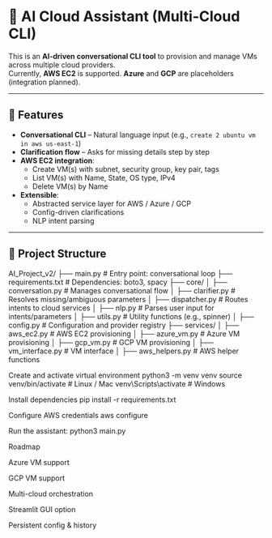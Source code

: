 # 🤖 AI Cloud Assistant (Multi-Cloud CLI)

This is an **AI-driven conversational CLI tool** to provision and manage VMs across multiple cloud providers.  
Currently, **AWS EC2** is supported. **Azure** and **GCP** are placeholders (integration planned).

---

## 🚀 Features
- **Conversational CLI** – Natural language input (e.g., `create 2 ubuntu vm in aws us-east-1`)
- **Clarification flow** – Asks for missing details step by step
- **AWS EC2 integration**:
  - Create VM(s) with subnet, security group, key pair, tags
  - List VM(s) with Name, State, OS type, IPv4
  - Delete VM(s) by Name
- **Extensible**:
  - Abstracted service layer for AWS / Azure / GCP
  - Config-driven clarifications
  - NLP intent parsing

---

## 📂 Project Structure
AI_Project_v2/
├── main.py # Entry point: conversational loop
├── requirements.txt # Dependencies: boto3, spacy
├── core/
│ ├── conversation.py # Manages conversational flow
│ ├── clarifier.py # Resolves missing/ambiguous parameters
│ ├── dispatcher.py # Routes intents to cloud services
│ ├── nlp.py # Parses user input for intents/parameters
│ ├── utils.py # Utility functions (e.g., spinner)
│ ├── config.py # Configuration and provider registry
├── services/
│ ├── aws_ec2.py # AWS EC2 provisioning
│ ├── azure_vm.py # Azure VM provisioning
│ ├── gcp_vm.py # GCP VM provisioning
│ ├── vm_interface.py # VM interface
│ ├── aws_helpers.py # AWS helper functions





Create and activate virtual environment
python3 -m venv venv
source venv/bin/activate     # Linux / Mac
venv\Scripts\activate        # Windows

Install dependencies
pip install -r requirements.txt


Configure AWS credentials
aws configure

Run the assistant:
python3 main.py


Roadmap

 Azure VM support

 GCP VM support

 Multi-cloud orchestration

 Streamlit GUI option

 Persistent config & history
